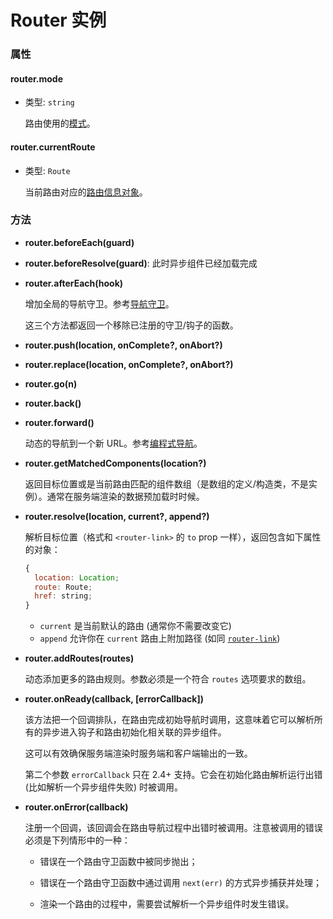 # Router 实例

### 属性

#### router.mode

- 类型: `string`

  路由使用的[模式](options.md#mode)。

#### router.currentRoute

- 类型: `Route`

  当前路由对应的[路由信息对象](route-object.md)。

### 方法

- **router.beforeEach(guard)**
- **router.beforeResolve(guard)**: 此时异步组件已经加载完成
- **router.afterEach(hook)**

  增加全局的导航守卫。参考[导航守卫](../advanced/navigation-guards.md)。

  这三个方法都返回一个移除已注册的守卫/钩子的函数。

- **router.push(location, onComplete?, onAbort?)**
- **router.replace(location, onComplete?, onAbort?)**
- **router.go(n)**
- **router.back()**
- **router.forward()**

  动态的导航到一个新 URL。参考[编程式导航](../essentials/navigation.md)。

- **router.getMatchedComponents(location?)**

  返回目标位置或是当前路由匹配的组件数组（是数组的定义/构造类，不是实例）。通常在服务端渲染的数据预加载时时候。

- **router.resolve(location, current?, append?)**

  解析目标位置（格式和 `<router-link>` 的 `to` prop 一样），返回包含如下属性的对象：

  ``` js
  {
    location: Location;
    route: Route;
    href: string;
  }
  ```

  - `current` 是当前默认的路由 (通常你不需要改变它)
  - `append` 允许你在 `current` 路由上附加路径 (如同 [`router-link`](router-link.md#props))

- **router.addRoutes(routes)**

  动态添加更多的路由规则。参数必须是一个符合 `routes` 选项要求的数组。

- **router.onReady(callback, [errorCallback])**

  该方法把一个回调排队，在路由完成初始导航时调用，这意味着它可以解析所有的异步进入钩子和路由初始化相关联的异步组件。

  这可以有效确保服务端渲染时服务端和客户端输出的一致。

  第二个参数 `errorCallback` 只在 2.4+ 支持。它会在初始化路由解析运行出错 (比如解析一个异步组件失败) 时被调用。

- **router.onError(callback)**

  注册一个回调，该回调会在路由导航过程中出错时被调用。注意被调用的错误必须是下列情形中的一种：

  - 错误在一个路由守卫函数中被同步抛出；

  - 错误在一个路由守卫函数中通过调用 `next(err)` 的方式异步捕获并处理；

  - 渲染一个路由的过程中，需要尝试解析一个异步组件时发生错误。
